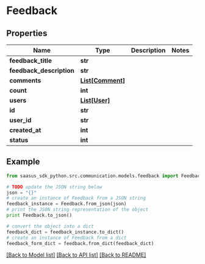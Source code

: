 # Feedback


## Properties
Name | Type | Description | Notes
------------ | ------------- | ------------- | -------------
**feedback_title** | **str** |  | 
**feedback_description** | **str** |  | 
**comments** | [**List[Comment]**](Comment.md) |  | 
**count** | **int** |  | 
**users** | [**List[User]**](User.md) |  | 
**id** | **str** |  | 
**user_id** | **str** |  | 
**created_at** | **int** |  | 
**status** | **int** |  | 

## Example

```python
from saasus_sdk_python.src.communication.models.feedback import Feedback

# TODO update the JSON string below
json = "{}"
# create an instance of Feedback from a JSON string
feedback_instance = Feedback.from_json(json)
# print the JSON string representation of the object
print Feedback.to_json()

# convert the object into a dict
feedback_dict = feedback_instance.to_dict()
# create an instance of Feedback from a dict
feedback_form_dict = feedback.from_dict(feedback_dict)
```
[[Back to Model list]](../README.md#documentation-for-models) [[Back to API list]](../README.md#documentation-for-api-endpoints) [[Back to README]](../README.md)


